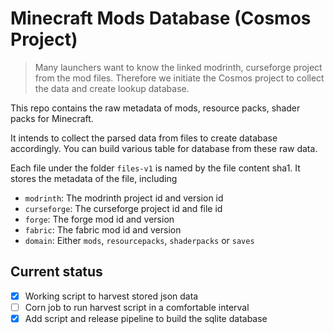 # Minecraft Mods Database (Cosmos Project)

> Many launchers want to know the linked modrinth, curseforge project from the mod files. Therefore we initiate the Cosmos project to collect the data and create lookup database.

This repo contains the raw metadata of mods, resource packs, shader packs for Minecraft.

It intends to collect the parsed data from files to create database accordingly.
You can build various table for database from these raw data.

Each file under the folder `files-v1` is named by the file content sha1. It stores the metadata of the file, including
- `modrinth`: The modrinth project id and version id
- `curseforge`: The curseforge project id and file id
- `forge`: The forge mod id and version
- `fabric`: The fabric mod id and version
- `domain`: Either `mods`, `resourcepacks`, `shaderpacks` or `saves`

## Current status

- [x] Working script to harvest stored json data
- [ ] Corn job to run harvest script in a comfortable interval
- [x] Add script and release pipeline to build the sqlite database
